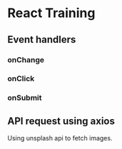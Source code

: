 # React Training
## Event handlers
### onChange
### onClick
### onSubmit

## API request using axios
Using unsplash api to fetch images.
